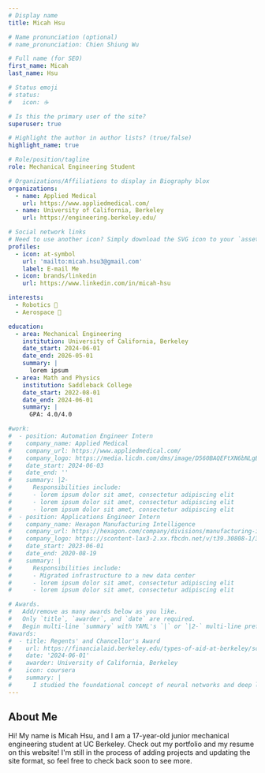 ```yaml
---
# Display name
title: Micah Hsu

# Name pronunciation (optional)
# name_pronunciation: Chien Shiung Wu

# Full name (for SEO)
first_name: Micah
last_name: Hsu

# Status emoji
# status:
#   icon: ☕️

# Is this the primary user of the site?
superuser: true

# Highlight the author in author lists? (true/false)
highlight_name: true

# Role/position/tagline
role: Mechanical Engineering Student

# Organizations/Affiliations to display in Biography blox
organizations:
  - name: Applied Medical
    url: https://www.appliedmedical.com/
  - name: University of California, Berkeley
    url: https://engineering.berkeley.edu/

# Social network links
# Need to use another icon? Simply download the SVG icon to your `assets/media/icons/` folder.
profiles:
  - icon: at-symbol
    url: 'mailto:micah.hsu3@gmail.com'
    label: E-mail Me
  - icon: brands/linkedin
    url: https://www.linkedin.com/in/micah-hsu

interests:
  - Robotics 🤖
  - Aerospace 🚀

education:
  - area: Mechanical Engineering
    institution: University of California, Berkeley
    date_start: 2024-06-01
    date_end: 2026-05-01
    summary: |
      lorem ipsum
  - area: Math and Physics
    institution: Saddleback College
    date_start: 2022-08-01
    date_end: 2024-06-01
    summary: |
      GPA: 4.0/4.0

#work:
#  - position: Automation Engineer Intern
#    company_name: Applied Medical
#    company_url: https://www.appliedmedical.com/
#    company_logo: https://media.licdn.com/dms/image/D560BAQEFtXN6bNLgEw/company-logo_200_200/0/1688594181259/appliedmedical_logo?e=1727913600&v=beta&t=ecztKPL0B9jWXYJJoqnu9isj_qbiWB6RklCIIDBsCpc
#    date_start: 2024-06-03
#    date_end: ''
#    summary: |2-
#      Responsibilities include:
#      - lorem ipsum dolor sit amet, consectetur adipiscing elit
#      - lorem ipsum dolor sit amet, consectetur adipiscing elit
#      - lorem ipsum dolor sit amet, consectetur adipiscing elit
#  - position: Applications Engineer Intern
#    company_name: Hexagon Manufacturing Intelligence
#    company_url: https://hexagon.com/company/divisions/manufacturing-intelligence
#    company_logo: https://scontent-lax3-2.xx.fbcdn.net/v/t39.30808-1/305479426_5774406909277911_7096762170795830164_n.jpg?stp=dst-jpg_p480x480&_nc_cat=107&ccb=1-7&_nc_sid=f4b9fd&_nc_ohc=YJoMCzdgo0wQ7kNvgGrZhGj&_nc_ht=scontent-lax3-2.xx&oh=00_AYB_28Ck37vqqHoGPukDiUux400x7pwkWAozzUis-ZJ4ZQ&oe=6687B1F4
#    date_start: 2023-06-01
#    date_end: 2020-08-19
#    summary: |
#      Responsibilities include:
#      - Migrated infrastructure to a new data center
#      - lorem ipsum dolor sit amet, consectetur adipiscing elit
#      - lorem ipsum dolor sit amet, consectetur adipiscing elit

# Awards.
#   Add/remove as many awards below as you like.
#   Only `title`, `awarder`, and `date` are required.
#   Begin multi-line `summary` with YAML's `|` or `|2-` multi-line prefix and indent 2 spaces below.
#awards:
#  - title: Regents' and Chancellor's Award
#    url: https://financialaid.berkeley.edu/types-of-aid-at-berkeley/scholarships/regents-and-chancellors-scholarship/
#    date: '2024-06-01'
#    awarder: University of California, Berkeley
#    icon: coursera
#    summary: |
#      I studied the foundational concept of neural networks and deep learning. By the end, I was familiar with the significant technological trends driving the rise of deep learning; build, train, and apply fully connected deep neural networks; implement efficient (vectorized) neural networks; identify key parameters in a neural network’s architecture; and apply deep learning to your own applications.
---
```


## About Me

Hi! My name is Micah Hsu, and I am a 17-year-old junior mechanical engineering student at UC Berkeley. Check out my portfolio and my resume on this website! I'm still in the process of adding projects and updating the site format, so feel free to check back soon to see more.